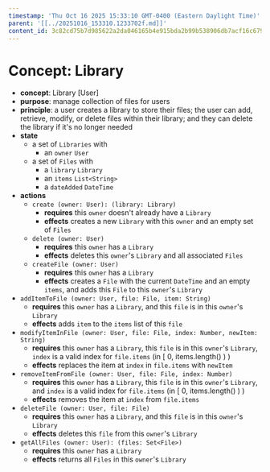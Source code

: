 ```yaml
---
timestamp: 'Thu Oct 16 2025 15:33:10 GMT-0400 (Eastern Daylight Time)'
parent: '[[../20251016_153310.1233702f.md]]'
content_id: 3c82cd75b7d985622a2da046165b4e915bda2b99b538906db7acf16c6797d68d
---
```


# Concept: Library

* **concept**: Library \[User]
* **purpose**: manage collection of files for users
* **principle**: a user creates a library to store their files; the user can add, retrieve, modify, or delete files within their library; and they can delete the library if it's no longer needed
* **state**
  * a set of `Libraries` with
    * an `owner` `User`
  * a set of `Files` with
    * a `library` `Library`
    * an `items` `List<String>`
    * a `dateAdded` `DateTime`
* **actions**
  * `create (owner: User): (library: Library)`
    * **requires** this `owner` doesn't already have a `Library`
    * **effects** creates a new `Library` with this `owner` and an empty set of `Files`
  * `delete (owner: User)`
    * **requires** this `owner` has a `Library`
    * **effects** deletes this `owner`'s `Library` and all associated `Files`
  * `createFile (owner: User)`
    * **requires** this `owner` has a `Library`
    * **effects** creates a `File` with the current `DateTime` and an empty `items`, and adds this `File` to this `owner`'s `Library`
* `addItemToFile (owner: User, file: File, item: String)`
  * **requires** this `owner` has a `Library`, and this `file` is in this `owner`'s `Library`
  * **effects** adds `item` to the `items` list of this `file`
* `modifyItemInFile (owner: User, file: File, index: Number, newItem: String)`
  * **requires** this `owner` has a `Library`, this `file` is in this `owner`'s `Library`, `index` is a valid index for `file.items` (in \[ 0, items.length() ) )
  * **effects** replaces the item at `index` in `file.items` with `newItem`
* `removeItemFromFile (owner: User, file: File, index: Number)`
  * **requires** this `owner` has a `Library`, this `file` is in this `owner`'s `Library`, and `index` is a valid index for `file.items` (in \[ 0, items.length() ) )
  * **effects** removes the item at `index` from `file.items`
* `deleteFile (owner: User, file: File)`
  * **requires** this `owner` has a `Library`, and this `file` is in this `owner`'s `Library`
  * **effects** deletes this `file` from this `owner`'s `Library`
* `getAllFiles (owner: User): (files: Set<File>)`
  * **requires** this `owner` has a `Library`
  * **effects** returns all `Files` in this `owner`'s `Library`
